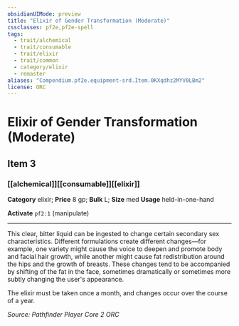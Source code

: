 ```yaml
---
obsidianUIMode: preview
title: "Elixir of Gender Transformation (Moderate)"
cssclasses: pf2e,pf2e-spell
tags:
  - trait/alchemical
  - trait/consumable
  - trait/elixir
  - trait/common
  - category/elixir
  - remaster
aliases: "Compendium.pf2e.equipment-srd.Item.0KXqdhz2MYV0LBm2"
license: ORC
---
```

# Elixir of Gender Transformation (Moderate)
## Item 3
### [[alchemical]][[consumable]][[elixir]]

**Category** elixir; 
**Price** 8 gp; 
**Bulk** L; **Size** med
**Usage** held-in-one-hand

**Activate** `pf2:1` (manipulate)

* * *

This clear, bitter liquid can be ingested to change certain secondary sex characteristics. Different formulations create different changes—for example, one variety might cause the voice to deepen and promote body and facial hair growth, while another might cause fat redistribution around the hips and the growth of breasts. These changes tend to be accompanied by shifting of the fat in the face, sometimes dramatically or sometimes more subtly changing the user's appearance.

The elixir must be taken once a month, and changes occur over the course of a year.

*Source: Pathfinder Player Core 2*
*ORC*